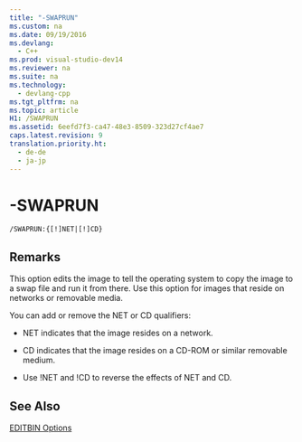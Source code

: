 ```yaml
---
title: "-SWAPRUN"
ms.custom: na
ms.date: 09/19/2016
ms.devlang: 
  - C++
ms.prod: visual-studio-dev14
ms.reviewer: na
ms.suite: na
ms.technology: 
  - devlang-cpp
ms.tgt_pltfrm: na
ms.topic: article
H1: /SWAPRUN
ms.assetid: 6eefd7f3-ca47-48e3-8509-323d27cf4ae7
caps.latest.revision: 9
translation.priority.ht: 
  - de-de
  - ja-jp
---
```

# -SWAPRUN
```  
/SWAPRUN:{[!]NET|[!]CD}  
```  
  
## Remarks  
 This option edits the image to tell the operating system to copy the image to a swap file and run it from there. Use this option for images that reside on networks or removable media.  
  
 You can add or remove the NET or CD qualifiers:  
  
-   NET indicates that the image resides on a network.  
  
-   CD indicates that the image resides on a CD-ROM or similar removable medium.  
  
-   Use !NET and !CD to reverse the effects of NET and CD.  
  
## See Also  
 [EDITBIN Options](../vs140/EDITBIN-Options.md)